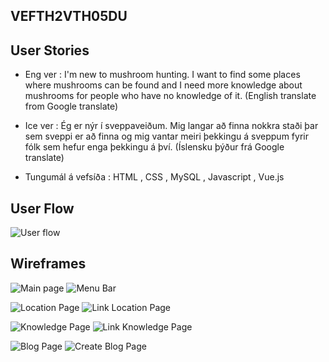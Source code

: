 ## VEFTH2VTH05DU
## User Stories
   * Eng ver : I'm new to mushroom hunting. I want to find some places where mushrooms can be found and I need more knowledge about mushrooms for people who have no knowledge of it. (English translate from Google translate)
   * Ice ver : Ég er nýr í sveppaveiðum. Mig langar að finna nokkra staði þar sem sveppi er að finna og mig vantar meiri þekkingu á sveppum fyrir fólk sem hefur enga þekkingu á því. (Íslensku þýður frá Google translate)

   * Tungumál á vefsíða : HTML , CSS , MySQL , Javascript , Vue.js

## User Flow
![User flow](https://github.com/VEFTH2VTH05DU/VEFTH2VTH05DU/blob/main/User_Flow.drawio.png)

## Wireframes
![Main page](https://github.com/VEFTH2VTH05DU/VEFTH2VTH05DU/blob/main/Main_Page.drawio.png)
![Menu Bar](https://github.com/VEFTH2VTH05DU/VEFTH2VTH05DU/blob/main/Menu_Bar.drawio.png)

![Location Page](https://github.com/VEFTH2VTH05DU/VEFTH2VTH05DU/blob/main/Location_Page.drawio.png)
![Link Location Page](https://github.com/VEFTH2VTH05DU/VEFTH2VTH05DU/blob/main/Link_Location_Page.drawio.png)

![Knowledge Page](https://github.com/VEFTH2VTH05DU/VEFTH2VTH05DU/blob/main/Knowledge_Page.drawio.png)
![Link Knowledge Page](https://github.com/VEFTH2VTH05DU/VEFTH2VTH05DU/blob/main/Link_Knowledge_Page.drawio.png)

![Blog Page](https://github.com/VEFTH2VTH05DU/VEFTH2VTH05DU/blob/main/Blog_Page.drawio.png)
![Create Blog Page](https://github.com/VEFTH2VTH05DU/VEFTH2VTH05DU/blob/main/Create_Blog_Page.drawio.png)
